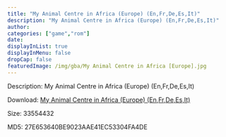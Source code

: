 ```yaml
---
title: "My Animal Centre in Africa (Europe) (En,Fr,De,Es,It)"
description: "My Animal Centre in Africa (Europe) (En,Fr,De,Es,It)"
author: 
categories: ["game","rom"]
date: 
displayInList: true
displayInMenu: false
dropCap: false
featuredImage: /img/gba/My Animal Centre in Africa [Europe].jpg
---
```


Description: My Animal Centre in Africa (Europe) (En,Fr,De,Es,It)

Download: <a style="text-decoration:underline;" href="https://mega.nz/#!2HJSGYqQ!SzNNb8NW68QeulGURHixk6eW4cBqU7CoW3bZHM_Gk4g" target = "_blank" rel = "nofollow" > My Animal Centre in Africa (Europe) (En,Fr,De,Es,It)</a>

Size: 33554432

MD5: 27E653640BE9023AAE41EC53304FA4DE

